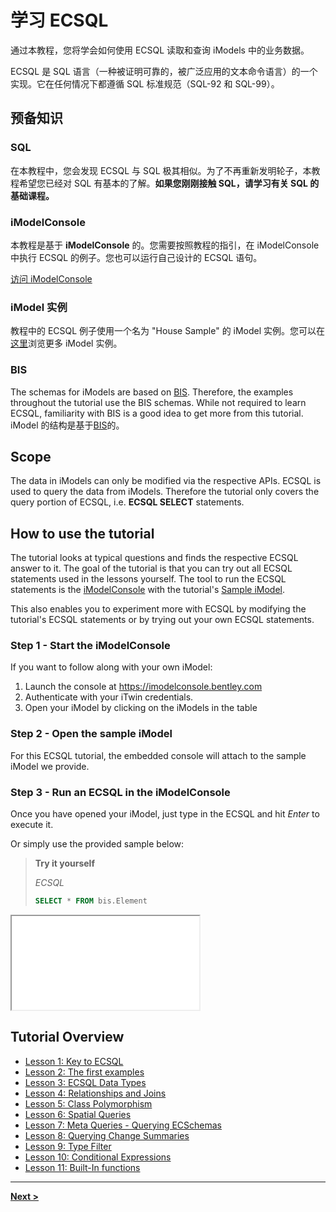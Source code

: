# 学习 ECSQL

通过本教程，您将学会如何使用 ECSQL 读取和查询 iModels 中的业务数据。

ECSQL 是 SQL 语言（一种被证明可靠的，被广泛应用的文本命令语言）的一个实现。它在任何情况下都遵循 SQL 标准规范（SQL-92 和 SQL-99）。

## 预备知识

### SQL

在本教程中，您会发现 ECSQL 与 SQL 极其相似。为了不再重新发明轮子，本教程希望您已经对 SQL 有基本的了解。**如果您刚刚接触 SQL，请学习有关 SQL 的基础课程。**

### iModelConsole

本教程是基于 **iModelConsole** 的。您需要按照教程的指引，在 iModelConsole 中执行 ECSQL 的例子。您也可以运行自己设计的 ECSQL 语句。

[访问 iModelConsole](https://imodelconsole.bentley.com/)

### iModel 实例

教程中的 ECSQL 例子使用一个名为 "House Sample" 的 iModel 实例。您可以在[这里](https://imodeljs.org/sample-showcase/)浏览更多 iModel 实例。

### BIS

The schemas for iModels are based on [BIS](../../bis/index.md). Therefore, the examples throughout the tutorial use the BIS schemas. While not required to learn ECSQL, familiarity with BIS is a good idea to get more from this tutorial.
iModel 的结构是基于[BIS](../../bis/index.md)的。

## Scope

The data in iModels can only be modified via the respective APIs. ECSQL is used to query the data from iModels. Therefore the tutorial only covers the query portion of ECSQL, i.e. **ECSQL SELECT** statements.

## How to use the tutorial

The tutorial looks at typical questions and finds the respective ECSQL answer to it. The goal of the tutorial is that you can try out all ECSQL statements used in the lessons yourself. The tool to run the ECSQL statements is the [iModelConsole](#imodelconsole) with the tutorial's [Sample iModel](#sample-imodel).

This also enables you to experiment more with ECSQL by modifying the tutorial's ECSQL statements or by trying out your own ECSQL statements.

### Step 1 - Start the iModelConsole

If you want to follow along with your own iModel:

1. Launch the console at https://imodelconsole.bentley.com
2. Authenticate with your iTwin credentials.
3. Open your iModel by clicking on the iModels in the table

### Step 2 - Open the sample iModel

For this ECSQL tutorial, the embedded console will attach to the sample iModel we provide.

### Step 3 - Run an ECSQL in the iModelConsole

Once you have opened your iModel, just type in the ECSQL and hit *Enter* to execute it.

Or simply use the provided sample below:

> **Try it yourself**
>
> *ECSQL*
> ```sql
> SELECT * FROM bis.Element
> ```

<iframe class="embedded-console" src="/console/?imodel=House Sample&query=SELECT * FROM bis.Element"></iframe>

## Tutorial Overview

* [Lesson 1: Key to ECSQL](./KeyToECSQL.md)
* [Lesson 2: The first examples](./FirstExamples.md)
* [Lesson 3: ECSQL Data Types](./ECSQLDataTypes.md)
* [Lesson 4: Relationships and Joins](./Joins.md)
* [Lesson 5: Class Polymorphism](./PolymorphicQueries.md)
* [Lesson 6: Spatial Queries](./SpatialQueries.md)
* [Lesson 7: Meta Queries - Querying ECSchemas](./MetaQueries.md)
* [Lesson 8: Querying Change Summaries](./ChangeSummaryQueries.md)
* [Lesson 9: Type Filter](./TypeFilter.md)
* [Lesson 10: Conditional Expressions](./ConditionalExpr.md)
* [Lesson 11: Built-In functions](./BuiltInFunctions.md)

---

[**Next >**](./KeyToECSQL.md)
